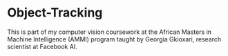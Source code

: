 # Object-Tracking

This is part of my computer vision coursework at the African Masters in Machine Intelligence (AMMI) program taught by Georgia Gkioxari, research scientist at Facebook AI.
